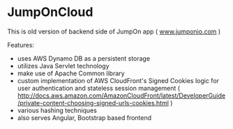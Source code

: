 # JumpOnCloud
This is old version of backend side of JumpOn app ( www.jumponio.com )

Features:
 - uses AWS Dynamo DB as a persistent storage
 - utilizes Java Servlet technology 
 - make use of Apache Common library
 - custom implementation of AWS CloudFront's Signed Cookies logic for user authentication and stateless session management ( http://docs.aws.amazon.com/AmazonCloudFront/latest/DeveloperGuide/private-content-choosing-signed-urls-cookies.html ) 
 - various hashing techniques
 - also serves Angular, Bootstrap based frontend 
